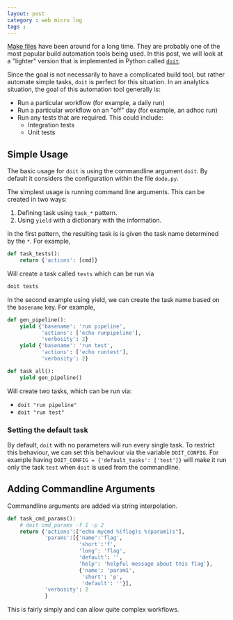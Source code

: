 ```yaml
---
layout: post
category : web micro log
tags :
---
```


[Make files](https://en.wikipedia.org/wiki/Make_(software)) have been around for a long time. They are probably one of the most popular build automation tools being used. In this post, we will look at a "lighter" version that is implemented in Python called [`doit`](http://pydoit.org/).

Since the goal is not necessarily to have a complicated build tool, but rather automate simple tasks, `doit` is perfect for this situation. In an analytics situation, the goal of this automation tool generally is:

*  Run a particular workflow (for example, a daily run)
*  Run a particular workflow on an "off" day (for example, an adhoc run)
*  Run any tests that are required. This could include:
   *  Integration tests  
   *  Unit tests  

Simple Usage
------------

The basic usage for `doit` is using the commandline argument `doit`. By default it considers the configuration within the file `dodo.py`. 

The simplest usage is running command line arguments. This can be created in two ways:

1.  Defining task using `task_*` pattern.   
2.  Using `yield` with a dictionary with the information. 

In the first pattern, the resulting task is is given the task name determined by the `*`. For example, 

```py
def task_tests():
    return {'actions': [cmd]}
```

Will create a task called `tests` which can be run via 

```sh
doit tests
```

In the second example using yield, we can create the task name based on the `basename` key. For example, 

```py
def gen_pipeline():
    yield {'basename': 'run pipeline',
           'actions': ['echo runpipeline'], 
           'verbosity': 2}
    yield {'basename': 'run test', 
           'actions': ['echo runtest'], 
           'verbosity': 2}

def task_all():
    yield gen_pipeline()
```

Will create two tasks, which can be run via:

*  `doit "run pipeline"`
*  `doit "run test"`

### Setting the default task

By default, `doit` with no parameters will run every single task. To restrict this behaviour, we can set this behaviour via the variable `DOIT_CONFIG`. For example having `DOIT_CONFIG = {'default_tasks': ['test']}` will make it run only the task `test` when `doit` is used from the commandline. 

Adding Commandline Arguments
----------------------------

Commandline arguments are added via string interpolation. 

```py
def task_cmd_params():
    # doit cmd_params -f 1 -p 2
    return {'actions':["echo mycmd %(flag)s %(param1)s"],
            'params':[{'name':'flag',
                       'short':'f',
                       'long': 'flag',
                       'default': '',
                       'help': 'helpful message about this flag'}, 
                       {'name': 'param1', 
                        'short': 'p', 
                        'default': ''}],
            'verbosity': 2
            }
```

This is fairly simply and can allow quite complex workflows.





